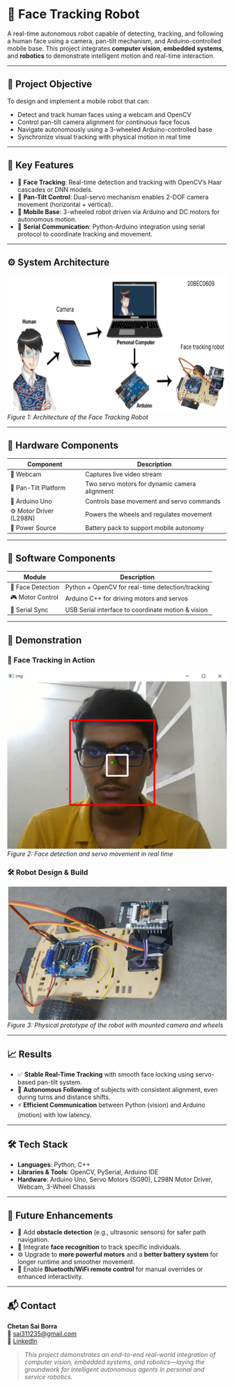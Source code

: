 # 🤖 Face Tracking Robot

A real-time autonomous robot capable of detecting, tracking, and following a human face using a camera, pan-tilt mechanism, and Arduino-controlled mobile base. This project integrates **computer vision**, **embedded systems**, and **robotics** to demonstrate intelligent motion and real-time interaction.

---

## 🎯 Project Objective

To design and implement a mobile robot that can:
- Detect and track human faces using a webcam and OpenCV
- Control pan-tilt camera alignment for continuous face focus
- Navigate autonomously using a 3-wheeled Arduino-controlled base
- Synchronize visual tracking with physical motion in real time

---

## 🔑 Key Features

- 🎯 **Face Tracking**: Real-time detection and tracking with OpenCV’s Haar cascades or DNN models.
- 🎥 **Pan-Tilt Control**: Dual-servo mechanism enables 2-DOF camera movement (horizontal + vertical).
- 🚗 **Mobile Base**: 3-wheeled robot driven via Arduino and DC motors for autonomous motion.
- 🔄 **Serial Communication**: Python-Arduino integration using serial protocol to coordinate tracking and movement.

---

## ⚙️ System Architecture

![System Block Diagram](https://github.com/Chetansai11/Face-Tracking-Robot/blob/main/block_diagram.png)  
*Figure 1: Architecture of the Face Tracking Robot*

---

## 🧩 Hardware Components

| Component            | Description                                     |
|----------------------|-------------------------------------------------|
| 🎥 Webcam             | Captures live video stream                     |
| 🔄 Pan-Tilt Platform | Two servo motors for dynamic camera alignment   |
| 🧠 Arduino Uno        | Controls base movement and servo commands       |
| ⚙️ Motor Driver (L298N) | Powers the wheels and regulates movement       |
| 🔋 Power Source       | Battery pack to support mobile autonomy         |

---

## 🧠 Software Components

| Module               | Description                                      |
|----------------------|--------------------------------------------------|
| 🧾 Face Detection     | Python + OpenCV for real-time detection/tracking |
| 🎮 Motor Control      | Arduino C++ for driving motors and servos        |
| 🔗 Serial Sync        | USB Serial interface to coordinate motion & vision |

---

## 🚀 Demonstration

### 📸 Face Tracking in Action  
![Face Tracking](https://github.com/Chetansai11/Face-Tracking-Robot/blob/main/tracking.png)  
*Figure 2: Face detection and servo movement in real time*

### 🛠️ Robot Design & Build  
![Robot Design](https://github.com/Chetansai11/Face-Tracking-Robot/blob/main/robot.png)  
*Figure 3: Physical prototype of the robot with mounted camera and wheels*

---

## 📈 Results

- ✅ **Stable Real-Time Tracking** with smooth face locking using servo-based pan-tilt system.
- 🔄 **Autonomous Following** of subjects with consistent alignment, even during turns and distance shifts.
- ⚡ **Efficient Communication** between Python (vision) and Arduino (motion) with low latency.

---

## 🛠️ Tech Stack

- **Languages**: Python, C++
- **Libraries & Tools**: OpenCV, PySerial, Arduino IDE
- **Hardware**: Arduino Uno, Servo Motors (SG90), L298N Motor Driver, Webcam, 3-Wheel Chassis

---

## 🧪 Future Enhancements

- 🚧 Add **obstacle detection** (e.g., ultrasonic sensors) for safer path navigation.
- 🧠 Integrate **face recognition** to track specific individuals.
- ⚙️ Upgrade to **more powerful motors** and a **better battery system** for longer runtime and smoother movement.
- 📡 Enable **Bluetooth/WiFi remote control** for manual overrides or enhanced interactivity.

---

## 📬 Contact

**Chetan Sai Borra**  
📧 sai311235@gmail.com  
🔗 [LinkedIn](https://www.linkedin.com/in/chetan-sai-16a252251/)

> *This project demonstrates an end-to-end real-world integration of computer vision, embedded systems, and robotics—laying the groundwork for intelligent autonomous agents in personal and service robotics.*
